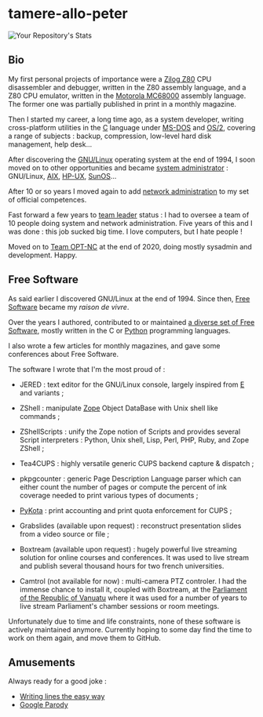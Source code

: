 # tamere-allo-peter

![Your Repository's Stats](https://github-readme-stats.vercel.app/api?username=tamere-allo-peter&show_icons=true)

## Bio

My first personal projects of importance were a [Zilog
Z80](https://en.wikipedia.org/wiki/Z80) CPU disassembler and debugger,
written in the Z80 assembly language, and a Z80 CPU emulator, written
in the [Motorola
MC68000](https://en.wikipedia.org/wiki/Motorola_68000) assembly
language. The former one was partially published in print in a monthly
magazine.

Then I started my career, a long time ago, as a system developer,
writing cross-platform utilities in the
[C](https://en.wikipedia.org/wiki/C_(programming_language)) language
under [MS-DOS](https://en.wikipedia.org/wiki/MS-DOS) and
[OS/2](https://en.wikipedia.org/wiki/OS/2), covering a range of
subjects : backup, compression, low-level hard disk management, help
desk...

After discovering the [GNU/Linux](https://en.wikipedia.org/wiki/Linux)
operating system at the end of 1994, I soon moved on to other
opportunities and became [system administrator](https://en.wikipedia.org/wiki/System_administrator) : GNU/Linux,
[AIX](https://en.wikipedia.org/wiki/IBM_AIX),
[HP-UX](https://en.wikipedia.org/wiki/HP-UX),
[SunOS](https://en.wikipedia.org/wiki/SunOS)...

After 10 or so years I moved again to add [network
administration](https://en.wikipedia.org/wiki/Network_administrator)
to my set of official competences.

Fast forward a few years to [team
leader](https://en.wikipedia.org/wiki/Team_leader) status : I had
to oversee a team of 10 people doing system and network
administration. Five years of this and I was done : this job sucked
big time. I love computers, but I hate people !

Moved on to [Team OPT-NC](https://github.com/opt-nc) at the end of
2020, doing mostly sysadmin and development. Happy.

## Free Software

As said earlier I discovered GNU/Linux at the end of 1994. Since then,
[Free Software](https://en.wikipedia.org/wiki/Free_software) became my
_raison de vivre_.

Over the years I authored, contributed to or maintained [a diverse set
of Free Software](http://www.librelogiciel.com/software), mostly
written in the C or
[Python](https://en.wikipedia.org/wiki/Python_(programming_language))
programming languages. 

I also wrote a few articles for monthly magazines, and gave some
conferences about Free Software.

The software I wrote that I'm the most proud of :

* JERED : text editor for the GNU/Linux console, largely inspired from
  [E](https://en.wikipedia.org/wiki/E_(PC_DOS)) and variants ;

* ZShell : manipulate [Zope](https://en.wikipedia.org/wiki/Zope)
  Object DataBase with Unix shell like commands ;

* ZShellScripts : unify the Zope notion of Scripts and provides
  several Script interpreters : Python, Unix shell, Lisp, Perl, PHP,
  Ruby, and Zope ZShell ;

* Tea4CUPS : highly versatile generic CUPS backend capture & dispatch ;

* pkpgcounter : generic Page Description Language parser which can
  either count the number of pages or compute the percent of ink
  coverage needed to print various types of documents ;

* [PyKota](http://www.pykota.com) : print accounting and print quota
  enforcement for CUPS ;

* Grabslides (available upon request) : reconstruct presentation
  slides from a video source or file ;

* Boxtream (available upon request) : hugely powerful live streaming
  solution for online courses and conferences. It was used to live
  stream and publish several thousand hours for two french
  universities.

* Camtrol (not available for now) : multi-camera PTZ controler. I had
  the immense chance to install it, coupled with Boxtream, at the
  [Parliament of the Republic of Vanuatu](https://parliament.gov.vu/)
  where it was used for a number of years to live stream Parliament's
  chamber sessions or room meetings.

Unfortunately due to time and life constraints, none of these software
is actively maintained anymore. Currently hoping to some day find the
time to work on them again, and move them to GitHub.

## Amusements

Always ready for a good joke :

* [Writing lines the easy way](http://punishment.librelogiciel.com)
* [Google Parody](http://gogol.librelogiciel.com)
